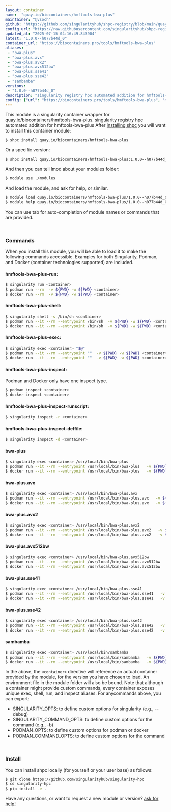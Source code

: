 ```yaml
---
layout: container
name:  "quay.io/biocontainers/hmftools-bwa-plus"
maintainer: "@vsoch"
github: "https://github.com/singularityhub/shpc-registry/blob/main/quay.io/biocontainers/hmftools-bwa-plus/container.yaml"
config_url: "https://raw.githubusercontent.com/singularityhub/shpc-registry/main/quay.io/biocontainers/hmftools-bwa-plus/container.yaml"
updated_at: "2025-07-15 04:16:49.843904"
latest: "1.0.0--h077b44d_0"
container_url: "https://biocontainers.pro/tools/hmftools-bwa-plus"
aliases:
 - "bwa-plus"
 - "bwa-plus.avx"
 - "bwa-plus.avx2"
 - "bwa-plus.avx512bw"
 - "bwa-plus.sse41"
 - "bwa-plus.sse42"
 - "sambamba"
versions:
 - "1.0.0--h077b44d_0"
description: "singularity registry hpc automated addition for hmftools-bwa-plus"
config: {"url": "https://biocontainers.pro/tools/hmftools-bwa-plus", "maintainer": "@vsoch", "description": "singularity registry hpc automated addition for hmftools-bwa-plus", "latest": {"1.0.0--h077b44d_0": "sha256:52f2858d7dc41038dac22756c31186541c0c4218287de16f41d013ff7452b273"}, "tags": {"1.0.0--h077b44d_0": "sha256:52f2858d7dc41038dac22756c31186541c0c4218287de16f41d013ff7452b273"}, "docker": "quay.io/biocontainers/hmftools-bwa-plus", "aliases": {"bwa-plus": "/usr/local/bin/bwa-plus", "bwa-plus.avx": "/usr/local/bin/bwa-plus.avx", "bwa-plus.avx2": "/usr/local/bin/bwa-plus.avx2", "bwa-plus.avx512bw": "/usr/local/bin/bwa-plus.avx512bw", "bwa-plus.sse41": "/usr/local/bin/bwa-plus.sse41", "bwa-plus.sse42": "/usr/local/bin/bwa-plus.sse42", "sambamba": "/usr/local/bin/sambamba"}}
---
```


This module is a singularity container wrapper for quay.io/biocontainers/hmftools-bwa-plus.
singularity registry hpc automated addition for hmftools-bwa-plus
After [installing shpc](#install) you will want to install this container module:


```bash
$ shpc install quay.io/biocontainers/hmftools-bwa-plus
```

Or a specific version:

```bash
$ shpc install quay.io/biocontainers/hmftools-bwa-plus:1.0.0--h077b44d_0
```

And then you can tell lmod about your modules folder:

```bash
$ module use ./modules
```

And load the module, and ask for help, or similar.

```bash
$ module load quay.io/biocontainers/hmftools-bwa-plus/1.0.0--h077b44d_0
$ module help quay.io/biocontainers/hmftools-bwa-plus/1.0.0--h077b44d_0
```

You can use tab for auto-completion of module names or commands that are provided.

<br>

### Commands

When you install this module, you will be able to load it to make the following commands accessible.
Examples for both Singularity, Podman, and Docker (container technologies supported) are included.

#### hmftools-bwa-plus-run:

```bash
$ singularity run <container>
$ podman run --rm  -v ${PWD} -w ${PWD} <container>
$ docker run --rm  -v ${PWD} -w ${PWD} <container>
```

#### hmftools-bwa-plus-shell:

```bash
$ singularity shell -s /bin/sh <container>
$ podman run --it --rm --entrypoint /bin/sh  -v ${PWD} -w ${PWD} <container>
$ docker run --it --rm --entrypoint /bin/sh  -v ${PWD} -w ${PWD} <container>
```

#### hmftools-bwa-plus-exec:

```bash
$ singularity exec <container> "$@"
$ podman run --it --rm --entrypoint ""  -v ${PWD} -w ${PWD} <container> "$@"
$ docker run --it --rm --entrypoint ""  -v ${PWD} -w ${PWD} <container> "$@"
```

#### hmftools-bwa-plus-inspect:

Podman and Docker only have one inspect type.

```bash
$ podman inspect <container>
$ docker inspect <container>
```

#### hmftools-bwa-plus-inspect-runscript:

```bash
$ singularity inspect -r <container>
```

#### hmftools-bwa-plus-inspect-deffile:

```bash
$ singularity inspect -d <container>
```


#### bwa-plus

```bash
$ singularity exec <container> /usr/local/bin/bwa-plus
$ podman run --it --rm --entrypoint /usr/local/bin/bwa-plus   -v ${PWD} -w ${PWD} <container> -c " $@"
$ docker run --it --rm --entrypoint /usr/local/bin/bwa-plus   -v ${PWD} -w ${PWD} <container> -c " $@"
```


#### bwa-plus.avx

```bash
$ singularity exec <container> /usr/local/bin/bwa-plus.avx
$ podman run --it --rm --entrypoint /usr/local/bin/bwa-plus.avx   -v ${PWD} -w ${PWD} <container> -c " $@"
$ docker run --it --rm --entrypoint /usr/local/bin/bwa-plus.avx   -v ${PWD} -w ${PWD} <container> -c " $@"
```


#### bwa-plus.avx2

```bash
$ singularity exec <container> /usr/local/bin/bwa-plus.avx2
$ podman run --it --rm --entrypoint /usr/local/bin/bwa-plus.avx2   -v ${PWD} -w ${PWD} <container> -c " $@"
$ docker run --it --rm --entrypoint /usr/local/bin/bwa-plus.avx2   -v ${PWD} -w ${PWD} <container> -c " $@"
```


#### bwa-plus.avx512bw

```bash
$ singularity exec <container> /usr/local/bin/bwa-plus.avx512bw
$ podman run --it --rm --entrypoint /usr/local/bin/bwa-plus.avx512bw   -v ${PWD} -w ${PWD} <container> -c " $@"
$ docker run --it --rm --entrypoint /usr/local/bin/bwa-plus.avx512bw   -v ${PWD} -w ${PWD} <container> -c " $@"
```


#### bwa-plus.sse41

```bash
$ singularity exec <container> /usr/local/bin/bwa-plus.sse41
$ podman run --it --rm --entrypoint /usr/local/bin/bwa-plus.sse41   -v ${PWD} -w ${PWD} <container> -c " $@"
$ docker run --it --rm --entrypoint /usr/local/bin/bwa-plus.sse41   -v ${PWD} -w ${PWD} <container> -c " $@"
```


#### bwa-plus.sse42

```bash
$ singularity exec <container> /usr/local/bin/bwa-plus.sse42
$ podman run --it --rm --entrypoint /usr/local/bin/bwa-plus.sse42   -v ${PWD} -w ${PWD} <container> -c " $@"
$ docker run --it --rm --entrypoint /usr/local/bin/bwa-plus.sse42   -v ${PWD} -w ${PWD} <container> -c " $@"
```


#### sambamba

```bash
$ singularity exec <container> /usr/local/bin/sambamba
$ podman run --it --rm --entrypoint /usr/local/bin/sambamba   -v ${PWD} -w ${PWD} <container> -c " $@"
$ docker run --it --rm --entrypoint /usr/local/bin/sambamba   -v ${PWD} -w ${PWD} <container> -c " $@"
```



In the above, the `<container>` directive will reference an actual container provided
by the module, for the version you have chosen to load. An environment file in the
module folder will also be bound. Note that although a container
might provide custom commands, every container exposes unique exec, shell, run, and
inspect aliases. For anycommands above, you can export:

 - SINGULARITY_OPTS: to define custom options for singularity (e.g., --debug)
 - SINGULARITY_COMMAND_OPTS: to define custom options for the command (e.g., -b)
 - PODMAN_OPTS: to define custom options for podman or docker
 - PODMAN_COMMAND_OPTS: to define custom options for the command

<br>

### Install

You can install shpc locally (for yourself or your user base) as follows:

```bash
$ git clone https://github.com/singularityhub/singularity-hpc
$ cd singularity-hpc
$ pip install -e .
```

Have any questions, or want to request a new module or version? [ask for help!](https://github.com/singularityhub/singularity-hpc/issues)